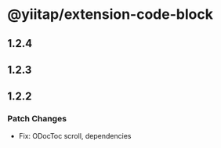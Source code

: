# @yiitap/extension-code-block

## 1.2.4

## 1.2.3

## 1.2.2

### Patch Changes

- Fix: ODocToc scroll, dependencies
